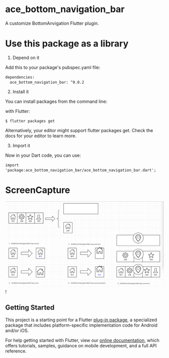 # ace_bottom_navigation_bar

A customize BottomAnvigation Flutter plugin.

# Use this package as a library

1. Depend on it

Add this to your package's pubspec.yaml file:

```
dependencies:
  ace_bottom_navigation_bar: ^0.0.2
```
2. Install it

You can install packages from the command line:

with Flutter:

```
$ flutter packages get
```
Alternatively, your editor might support flutter packages get. Check the docs for your editor to learn more.

3. Import it

Now in your Dart code, you can use:

```
import 'package:ace_bottom_navigation_bar/ace_bottom_navigation_bar.dart';
```
# ScreenCapture
![image](https://github.com/ACE-YANGCE/ACEBottomNavigationBar/blob/master/ace_bottom_navigation_bar01.png?raw=true)!
## Getting Started

This project is a starting point for a Flutter
[plug-in package](https://flutter.io/developing-packages/),
a specialized package that includes platform-specific implementation code for
Android and/or iOS.

For help getting started with Flutter, view our 
[online documentation](https://flutter.io/docs), which offers tutorials, 
samples, guidance on mobile development, and a full API reference.
